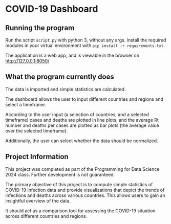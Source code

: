 # COVID-19 Dashboard

## Running the program

Run the script `script.py` with python 3, without any args. Install the 
required modules in your virtual environment with `pip install -r requirements.txt`.

The application is a web app, and is viewable in the browser on http://127.0.0.1:8050/

## What the program currently does

The data is imported and simple statistics are calculated.

The dashboard allows the user to input different countries and regions and 
select a timeframe. 

According to the user input (a selection of countries, and a selected timeframe)
cases and deaths are plotted in line plots, and the average Rt number and
deaths per cases are plotted as bar plots (the average value over the
selected timeframe).

Additionally, the user can select whether the data should be normalized.

## Project Information

This project was completed as part of the Programming for Data Science 2024 class. 
Further development is not guaranteed.

The primary objective of this project is to compute simple statistics of COVID-19 infection data and 
provide visualizations that depict the trends of infections and deaths across various countries. 
This allows users to gain an insightful overview of the data.

It should act as a comparison tool for assessing the COVID-19 situation across different countries and
regions.
